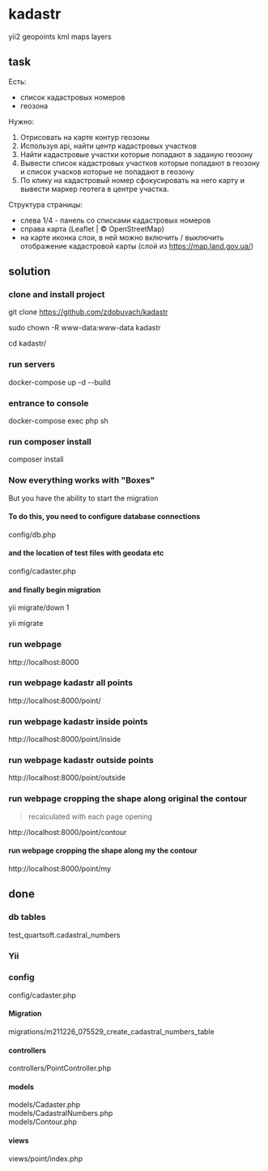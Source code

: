 # kadastr

yii2 geopoints kml maps layers

## task

Есть:
- список кадастровых номеров
- геозона

Нужно:
1. Отрисовать на карте контур геозоны
1. Используя api, найти центр кадастровых участков
2. Найти кадастровые участки которые попадают в заданую геозону
3. Вывести список кадастровых участков которые попадают в геозону и список учасков которые не попадают в геозону
4. По клику на кадастровый номер сфокусировать на него карту и вывести маркер геотега в центре участка.

Структура страницы:
- слева 1/4 - панель со списками кадастровых номеров
- справа карта (Leaflet | © OpenStreetMap)
- на карте иконка слои, в ней можно включить / выключить отображение кадастровой карты (слой из https://map.land.gov.ua/)


## solution

### clone and install project

git clone https://github.com/zdobuvach/kadastr

sudo chown -R www-data:www-data kadastr

cd kadastr/

### run servers

docker-compose up -d  --build

### entrance to console

docker-compose exec php sh

### run composer install

composer install

### Now everything works with "Boxes"

But you have the ability to start the migration

#### To do this, you need to configure database connections

config/db.php

#### and the location of test files with geodata etc

config/cadaster.php

#### and finally begin migration

yii migrate/down 1

yii migrate

### run webpage

http://localhost:8000

### run webpage kadastr all points

http://localhost:8000/point/

### run webpage kadastr inside points

http://localhost:8000/point/inside

### run webpage kadastr outside points

http://localhost:8000/point/outside

### run webpage cropping the shape along original the contour

> recalculated with each page opening

http://localhost:8000/point/contour  <br>

####  run webpage cropping the shape along my the contour

http://localhost:8000/point/my  <br> 



## done

### db tables

test_quartsoft.cadastral_numbers

### Yii

### config

config/cadaster.php

#### Migration

migrations/m211226_075529_create_cadastral_numbers_table

#### controllers

controllers/PointController.php <br>  

#### models

models/Cadaster.php <br>
models/CadastralNumbers.php <br>
models/Contour.php <br>

#### views

views/point/index.php
